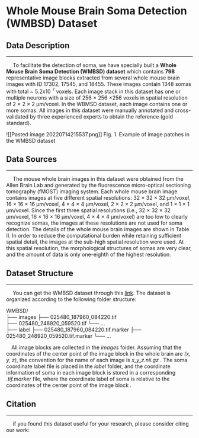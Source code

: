 # Whole Mouse Brain Soma Detection (WMBSD) Dataset 

## Data Description
--------------
&emsp; To facilitate the detection of soma, we have specially built a **Whole Mouse Brain Soma Detection  (WMBSD) dataset** which contains **798** representative image blocks extracted from several whole mouse brain images with ID 17302, 17545, and 18455. These images contain 1348 somas with total ~ 5.2x10 <sup>7</sup> voxels. Each image stack in this dataset has one or multiple neurons with a size of 256 × 256 ×256 voxels in spatial resolution of 2 × 2 × 2 μm/voxel. In the WBMSD dataset, each image contains one or more somas. All images in this dataset were manually annotated and cross-validated by three experienced experts to obtain the reference (gold standard).

![[Pasted image 20220714215537.png]]
Fig. 1. Example of image patches in the WMBSD dataset

## Data Sources
--------------
&emsp; The mouse whole brain images in this dataset were obtained from the Allen Brain Lab and generated by the fluorescence micro-optical sectioning tomography (fMOST) imaging system. Each whole mouse brain image contains images at five different spatial resolutions: 32 × 32 × 32 μm/voxel, 16 × 16 × 16 μm/voxel, 4 × 4 × 4 μm/voxel, 2 × 2 × 2 μm/voxel, and 1 × 1 × 1 μm/voxel. Since the first three spatial resolutions (i.e., 32 × 32 × 32 μm/voxel, 16 × 16 × 16 μm/voxel, 4 × 4 × 4 μm/voxel) are too low to clearly recognize somas, the images at these resolutions are not used for soma detection. The details of the whole mouse brain images are shown in Table II. In order to reduce the computational burden while retaining sufficient spatial detail, the images at the sub-high spatial resolution were used. At this spatial resolution, the morphological structures of somas are very clear, and the amount of data is only one-eighth of the highest resolution.


## Dataset Structure
--------------
&emsp; You can get the WMBSD dataset through this [link](https://drive.google.com/drive/folders/1_bl_nuiPoXsPaolsxjwhzqXAJCIzOfaX?usp=sharing). The dataset is organized according to the following folder structure:  

WMBSD/  
├── images
    ├── 025480_187960_084220.tif  
    ├── 025480_248920_059520.tif
    └── ...  
├── label
    ├── 025480_187960_084220.tif.marker
    ├── 025480_248920_059520.tif.marker
    └── ...  

&emsp;All image blocks are collected in the _images_ folder. Assuming that the coordinates of the center point of the image block in the whole brain are _(x, y, z)_, the convention for the name of each image is _x_y_z.nii.gz_ . The soma coordinate label file is placed in the _label_ folder, and the coordinate information of soma in each image block is stored in a corresponding _.tif.marker_ file, where the coordinate label of soma is relative to the coordinates of the center point of the image block .



## Citation
--------------
&emsp; if you found this dataset useful for your research, please consider citing our work:
